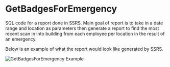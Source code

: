 # GetBadgesForEmergency

SQL code for a report done in SSRS. Main goal of report is to take in a date range and location as parameters then generate a report to find the most recent scan in into building from each employee per location in the result of an emergency.

Below is an example of what the report would look like generated by SSRS. 

![GetBadgesForEmergency Example](https://user-images.githubusercontent.com/36490302/60279506-c9513600-98c6-11e9-9b56-76585ae122da.PNG)
